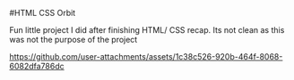 #HTML CSS Orbit

Fun little project I did after finishing HTML/ CSS recap. 
Its not clean as this was not the purpose of the project

https://github.com/user-attachments/assets/1c38c526-920b-464f-8068-6082dfa786dc

